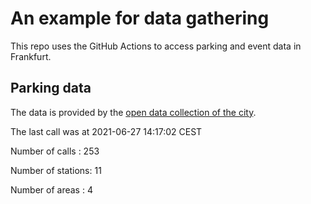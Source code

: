# An example for data gathering

This repo uses the GitHub Actions to access parking and event data in Frankfurt.

## Parking data
The data is provided by the [open data collection of the city](https://www.offenedaten.frankfurt.de/).

The last call was at 2021-06-27 14:17:02 CEST

Number of calls   : 253

Number of stations:  11

Number of areas   :   4

